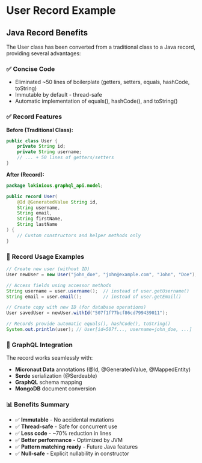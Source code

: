 # User Record Example

## Java Record Benefits

The User class has been converted from a traditional class to a Java record, providing several advantages:

### ✅ **Concise Code**
- Eliminated ~50 lines of boilerplate (getters, setters, equals, hashCode, toString)
- Immutable by default - thread-safe
- Automatic implementation of equals(), hashCode(), and toString()

### ✅ **Record Features**

**Before (Traditional Class):**
```java
public class User {
    private String id;
    private String username;
    // ... + 50 lines of getters/setters
}
```

**After (Record):**
```java
package lokinious.graphql_api.model;

public record User(
    @Id @GeneratedValue String id,
    String username,
    String email,
    String firstName,
    String lastName
) {
    // Custom constructors and helper methods only
}
```

### 🔧 **Record Usage Examples**

```java
// Create new user (without ID)
User newUser = new User("john_doe", "john@example.com", "John", "Doe");

// Access fields using accessor methods
String username = user.username();  // instead of user.getUsername()
String email = user.email();        // instead of user.getEmail()

// Create copy with new ID (for database operations)
User savedUser = newUser.withId("507f1f77bcf86cd799439011");

// Records provide automatic equals(), hashCode(), toString()
System.out.println(user); // User[id=507f..., username=john_doe, ...]
```

### 🎯 **GraphQL Integration**

The record works seamlessly with:
- **Micronaut Data** annotations (@Id, @GeneratedValue, @MappedEntity)
- **Serde** serialization (@Serdeable)
- **GraphQL** schema mapping
- **MongoDB** document conversion

### 📊 **Benefits Summary**
- ✅ **Immutable** - No accidental mutations
- ✅ **Thread-safe** - Safe for concurrent use
- ✅ **Less code** - ~70% reduction in lines
- ✅ **Better performance** - Optimized by JVM
- ✅ **Pattern matching ready** - Future Java features
- ✅ **Null-safe** - Explicit nullability in constructor
